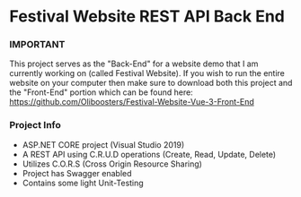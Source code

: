 # Festival Website REST API Back End

### IMPORTANT

This project serves as the "Back-End" for a website demo that I am currently working on (called Festival Website). If you wish to run the entire website on your computer then make sure to download both this project and the "Front-End" portion which can be found here: https://github.com/Oliboosters/Festival-Website-Vue-3-Front-End

### Project Info

 - ASP.NET CORE project (Visual Studio 2019)
 - A REST API using C.R.U.D operations (Create, Read, Update, Delete)
 - Utilizes C.O.R.S (Cross Origin Resource Sharing)
 - Project has Swagger enabled
 - Contains some light Unit-Testing

